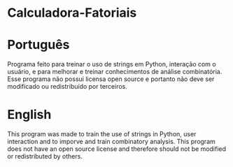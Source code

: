 # Calculadora-Fatoriais


# Português
Programa feito para treinar o uso de strings em Python, interação com o usuário, e para melhorar e treinar conhecimentos de análise combinatória.
Esse programa não possui licensa open source e portanto não deve ser modificado ou redistribuído por terceiros.


# English
This program was made to train the use of strings in Python, user interaction and to imporve and train combinatory analysis.
This program does not have an open source license and therefore should not be modified or redistributed by others.

